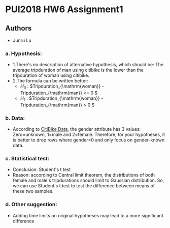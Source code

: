 # PUI2018 HW6 Assignment1

## Authors
- Junru Lu

### a. Hypothesis:
- 1.There's no description of alternative hypothesis, which should be: The average tripduration of man using citibike is the lower than the tripduration of woman using citibike.
- 2.The formula can be written better: 
  - _$H_0$_ : $Tripduration_{\mathrm{woman}} - Tripduration_{\mathrm{man}} <= 0 $
  - _$H_1$_ : $Tripduration_{\mathrm{woman}} - Tripduration_{\mathrm{man}} > 0 $

### b. Data:
- According to [CitiBike Data](https://www.citibikenyc.com/system-data), the gender attribute has 3 values: Zero=unknown, 1=male and 2=female. Therefore, for your hypotheses, it is better to drop rows where gender=0 and only focus on gender-known data.

### c. Statistical test:
- Conclusion: Student's t test
- Reason: according to Central limit theorem, the distributions of both female and male's tripdurations should limit to Gaussian distribution. So, we can use Student's t test to test the difference between means of these two samples.

### d. Other suggestion:
- Adding time limits on original hypotheses may lead to a more significant difference

